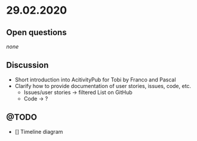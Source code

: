 # 29.02.2020
## Open questions
*none*

## Discussion
- Short introduction into AcitivityPub for Tobi by Franco and Pascal
- Clarify how to provide documentation of user stories, issues, code, etc.
  - Issues/user stories -> filtered List on GitHub
  - Code -> ?

## @TODO
- [] Timeline diagram